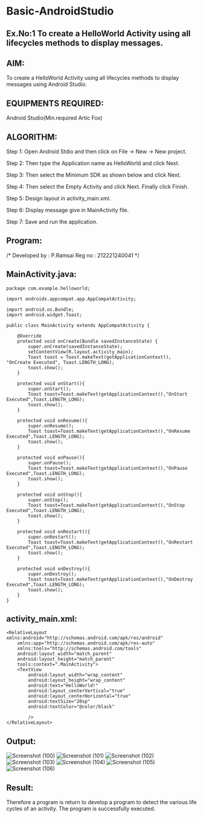 # Basic-AndroidStudio
## Ex.No:1 To create a HelloWorld Activity using all lifecycles methods to display messages.
## AIM:
To create a HelloWorld Activity using all lifecycles methods to display messages using Android Studio.

## EQUIPMENTS REQUIRED:
Android Studio(Min.required Artic Fox)

## ALGORITHM:
 Step 1: Open Android Stdio and then click on File -> New -> New project.

 Step 2: Then type the Application name as HelloWorld and click Next.

 Step 3: Then select the Minimum SDK as shown below and click Next.

 Step 4: Then select the Empty Activity and click Next. Finally click Finish.

 Step 5: Design layout in activity_main.xml.

 Step 6: Display message give in MainActivity file.

 Step 7: Save and run the application.
## Program:
/*
Developed by : P.Ramsai
Reg no : 212221240041
*/

## MainActivity.java:
```
package com.example.helloworld;

import androidx.appcompat.app.AppCompatActivity;

import android.os.Bundle;
import android.widget.Toast;

public class MainActivity extends AppCompatActivity {

    @Override
    protected void onCreate(Bundle savedInstanceState) {
        super.onCreate(savedInstanceState);
        setContentView(R.layout.activity_main);
        Toast toast = Toast.makeText(getApplicationContext(), "OnCreate Executed", Toast.LENGTH_LONG);
        toast.show();
    }

    protected void onStart(){
        super.onStart();
        Toast toast=Toast.makeText(getApplicationContext(),"OnStart Executed",Toast.LENGTH_LONG);
        toast.show();
    }

    protected void onResume(){
        super.onResume();
        Toast toast=Toast.makeText(getApplicationContext(),"OnResume Executed",Toast.LENGTH_LONG);
        toast.show();
    }

    protected void onPause(){
        super.onPause();
        Toast toast=Toast.makeText(getApplicationContext(),"OnPause Executed",Toast.LENGTH_LONG);
        toast.show();
    }

    protected void onStop(){
        super.onStop();
        Toast toast=Toast.makeText(getApplicationContext(),"OnStop Executed",Toast.LENGTH_LONG);
        toast.show();
    }

    protected void onRestart(){
        super.onRestart();
        Toast toast=Toast.makeText(getApplicationContext(),"OnRestart Executed",Toast.LENGTH_LONG);
        toast.show();
    }

    protected void onDestroy(){
        super.onDestroy();
        Toast toast=Toast.makeText(getApplicationContext(),"OnDestroy Executed",Toast.LENGTH_LONG);
        toast.show();
    }
}
```
## activity_main.xml:
```<?xml version="1.0" encoding="utf-8"?>
<RelativeLayout xmlns:android="http://schemas.android.com/apk/res/android"
    xmlns:app="http://schemas.android.com/apk/res-auto"
    xmlns:tools="http://schemas.android.com/tools"
    android:layout_width="match_parent"
    android:layout_height="match_parent"
    tools:context=".MainActivity">
    <TextView
        android:layout_width="wrap_content"
        android:layout_height="wrap_content"
        android:text="HelloWorld!"
        android:layout_centerVertical="true"
        android:layout_centerHorizontal="true"
        android:textSize="20sp"
        android:textColor="@color/black"

        />
</RelativeLayout>
```
## Output:
![Screenshot (100)](https://user-images.githubusercontent.com/94269989/190158931-2b915609-fe32-45f3-9706-b0ad420a24bc.png)
![Screenshot (101)](https://user-images.githubusercontent.com/94269989/190159059-f38ac9b9-05f8-4052-84c5-0255f71b8ab8.png)
![Screenshot (102)](https://user-images.githubusercontent.com/94269989/190159250-7e8a6284-9024-400c-bcca-3fc65883e2ec.png)
![Screenshot (103)](https://user-images.githubusercontent.com/94269989/190159355-62f8b44f-0ef1-4646-8617-86a7a0f44670.png)
![Screenshot (104)](https://user-images.githubusercontent.com/94269989/190159433-2302ab82-b79b-453a-b2f3-fa6b18cad2a7.png)
![Screenshot (105)](https://user-images.githubusercontent.com/94269989/190159475-db894772-1de8-4866-9dc7-18af75122c03.png)
![Screenshot (106)](https://user-images.githubusercontent.com/94269989/190159554-24f4d68e-88e7-4a34-99b3-4b2febc95bf3.png)

## Result:
Therefore a program is return to develop a program to detect the various life cycles of an activity. The program is successfully executed.










